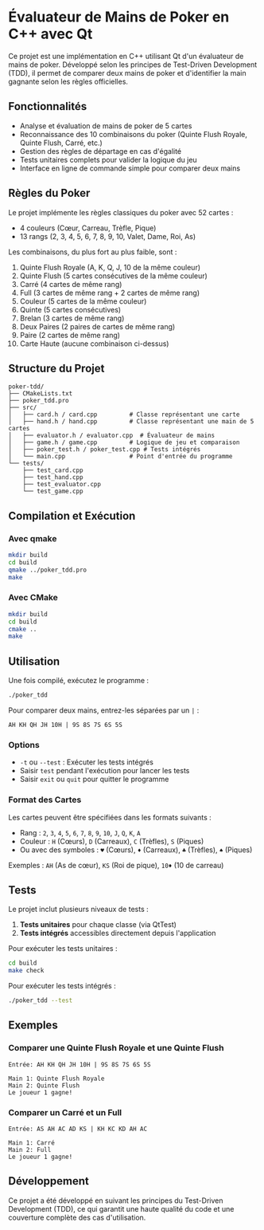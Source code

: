# Évaluateur de Mains de Poker en C++ avec Qt

Ce projet est une implémentation en C++ utilisant Qt d'un évaluateur de mains de poker. Développé selon les principes de Test-Driven Development (TDD), il permet de comparer deux mains de poker et d'identifier la main gagnante selon les règles officielles.

## Fonctionnalités

- Analyse et évaluation de mains de poker de 5 cartes
- Reconnaissance des 10 combinaisons du poker (Quinte Flush Royale, Quinte Flush, Carré, etc.)
- Gestion des règles de départage en cas d'égalité
- Tests unitaires complets pour valider la logique du jeu
- Interface en ligne de commande simple pour comparer deux mains

## Règles du Poker

Le projet implémente les règles classiques du poker avec 52 cartes :
- 4 couleurs (Cœur, Carreau, Trèfle, Pique)
- 13 rangs (2, 3, 4, 5, 6, 7, 8, 9, 10, Valet, Dame, Roi, As)

Les combinaisons, du plus fort au plus faible, sont :
1. Quinte Flush Royale (A, K, Q, J, 10 de la même couleur)
2. Quinte Flush (5 cartes consécutives de la même couleur)
3. Carré (4 cartes de même rang)
4. Full (3 cartes de même rang + 2 cartes de même rang)
5. Couleur (5 cartes de la même couleur)
6. Quinte (5 cartes consécutives)
7. Brelan (3 cartes de même rang)
8. Deux Paires (2 paires de cartes de même rang)
9. Paire (2 cartes de même rang)
10. Carte Haute (aucune combinaison ci-dessus)

## Structure du Projet

```
poker-tdd/
├── CMakeLists.txt
├── poker_tdd.pro
├── src/
│   ├── card.h / card.cpp         # Classe représentant une carte
│   ├── hand.h / hand.cpp         # Classe représentant une main de 5 cartes
│   ├── evaluator.h / evaluator.cpp  # Évaluateur de mains
│   ├── game.h / game.cpp         # Logique de jeu et comparaison 
│   ├── poker_test.h / poker_test.cpp # Tests intégrés
│   └── main.cpp                  # Point d'entrée du programme
└── tests/
    ├── test_card.cpp
    ├── test_hand.cpp
    ├── test_evaluator.cpp
    └── test_game.cpp
```

## Compilation et Exécution

### Avec qmake

```bash
mkdir build
cd build
qmake ../poker_tdd.pro
make
```

### Avec CMake

```bash
mkdir build
cd build
cmake ..
make
```

## Utilisation

Une fois compilé, exécutez le programme :

```bash
./poker_tdd
```

Pour comparer deux mains, entrez-les séparées par un `|` :

```
AH KH QH JH 10H | 9S 8S 7S 6S 5S
```

### Options

- `-t` ou `--test` : Exécuter les tests intégrés
- Saisir `test` pendant l'exécution pour lancer les tests
- Saisir `exit` ou `quit` pour quitter le programme

### Format des Cartes

Les cartes peuvent être spécifiées dans les formats suivants :
- Rang : `2`, `3`, `4`, `5`, `6`, `7`, `8`, `9`, `10`, `J`, `Q`, `K`, `A`
- Couleur : `H` (Cœurs), `D` (Carreaux), `C` (Trèfles), `S` (Piques)
- Ou avec des symboles : `♥` (Cœurs), `♦` (Carreaux), `♣` (Trèfles), `♠` (Piques)

Exemples : `AH` (As de cœur), `KS` (Roi de pique), `10♦` (10 de carreau)

## Tests

Le projet inclut plusieurs niveaux de tests :

1. **Tests unitaires** pour chaque classe (via QtTest)
2. **Tests intégrés** accessibles directement depuis l'application

Pour exécuter les tests unitaires :

```bash
cd build
make check
```

Pour exécuter les tests intégrés :

```bash
./poker_tdd --test
```

## Exemples

### Comparer une Quinte Flush Royale et une Quinte Flush

```
Entrée: AH KH QH JH 10H | 9S 8S 7S 6S 5S

Main 1: Quinte Flush Royale
Main 2: Quinte Flush
Le joueur 1 gagne!
```

### Comparer un Carré et un Full

```
Entrée: AS AH AC AD KS | KH KC KD AH AC

Main 1: Carré
Main 2: Full
Le joueur 1 gagne!
```

## Développement

Ce projet a été développé en suivant les principes du Test-Driven Development (TDD), ce qui garantit une haute qualité du code et une couverture complète des cas d'utilisation.